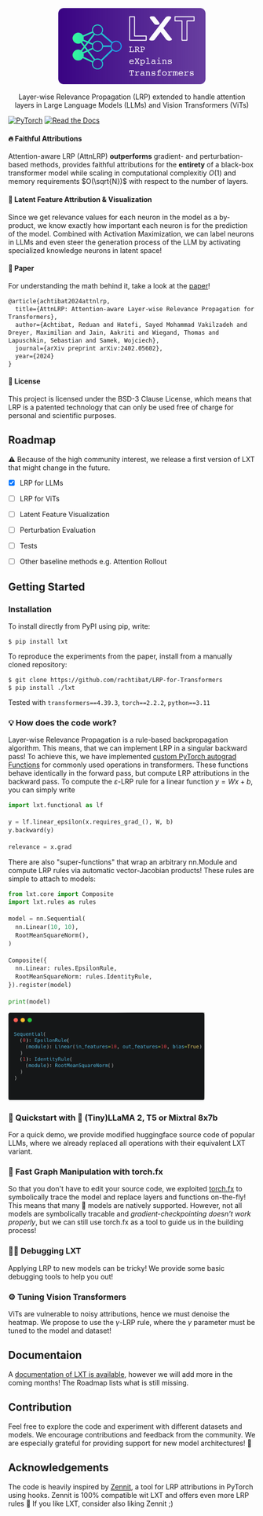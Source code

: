 <div align="center">
  <img src="docs/source/_static/lxt_logo.png" width="300"/>
  <p>Layer-wise Relevance Propagation (LRP) extended to handle attention layers in Large Language Models (LLMs) and Vision Transformers (ViTs)</p>
</div>

[![PyTorch](https://img.shields.io/badge/PyTorch-%23EE4C2C.svg?style=for-the-badge&logo=PyTorch&logoColor=white)](https://pytorch.org)
[![Read the Docs](https://img.shields.io/badge/-Docs-blue?style=for-the-badge&logo=Read-the-Docs&logoColor=white)](https://lxt.readthedocs.io)

#### 🔥 Faithful Attributions

Attention-aware LRP (AttnLRP) **outperforms** gradient- and perturbation-based methods, provides faithful attributions for the **entirety** of a black-box transformer model while scaling in computational complexitiy $O(1)$ and memory requirements $O(\sqrt{N})$ with respect to the number of layers.

#### 🔎 Latent Feature Attribution & Visualization
Since we get relevance values for each neuron in the model as a by-product, we know exactly how important each neuron is for the prediction of the model. Combined with Activation Maximization, we can label neurons in LLMs and even steer the generation process of the LLM by activating specialized knowledge neurons in latent space!

#### 📃 Paper
For understanding the math behind it, take a look at the [paper](https://arxiv.org/abs/2402.05602)!
```
@article{achtibat2024attnlrp,
  title={AttnLRP: Attention-aware Layer-wise Relevance Propagation for Transformers},
  author={Achtibat, Reduan and Hatefi, Sayed Mohammad Vakilzadeh and Dreyer, Maximilian and Jain, Aakriti and Wiegand, Thomas and Lapuschkin, Sebastian and Samek, Wojciech},
  journal={arXiv preprint arXiv:2402.05602},
  year={2024}
}
```

#### 📄 License
This project is licensed under the BSD-3 Clause License, which means that LRP is a patented technology that can only be used free of charge for personal and scientific purposes.

## Roadmap
⚠️ Because of the high community interest, we release a first version of LXT that might change in the future.

- [x] LRP for LLMs
- [ ] LRP for ViTs
- [ ] Latent Feature Visualization
- [ ] Perturbation Evaluation
- [ ] Tests
- [ ] Other baseline methods e.g. Attention Rollout


## Getting Started

### Installation

To install directly from PyPI using pip, write:

```shell
$ pip install lxt
```

To reproduce the experiments from the paper, install from a manually cloned repository: 

```shell
$ git clone https://github.com/rachtibat/LRP-for-Transformers
$ pip install ./lxt
```

Tested with ``transformers==4.39.3``, ``torch==2.2.2``, ``python==3.11``

### 💡 How does the code work?
Layer-wise Relevance Propagation is a rule-based backpropagation algorithm. This means, that we can implement LRP in a singular backward pass!
To achieve this, we have implemented [custom PyTorch autograd Functions](https://pytorch.org/tutorials/beginner/examples_autograd/two_layer_net_custom_function.html) for commonly used operations in transformers. These functions behave identically in the forward pass, but compute LRP attributions in the backward pass. To compute the $\varepsilon$-LRP rule for a linear function $y = W x + b$, you can simply write
```python
import lxt.functional as lf

y = lf.linear_epsilon(x.requires_grad_(), W, b)
y.backward(y)

relevance = x.grad
```

There are also "super-functions" that wrap an arbitrary nn.Module and compute LRP rules via automatic vector-Jacobian products! These rules are simple to attach to models:

```python
from lxt.core import Composite
import lxt.rules as rules

model = nn.Sequential(
  nn.Linear(10, 10),
  RootMeanSquareNorm(),
)

Composite({
  nn.Linear: rules.EpsilonRule,
  RootMeanSquareNorm: rules.IdentityRule,
}).register(model)

print(model)
```
<div align="left">
  <img src="docs/source/_static/terminal.png" width="400"/>
</div>


### 🚀 Quickstart with 🤗 (Tiny)LLaMA 2, T5 or Mixtral 8x7b
For a quick demo, we provide modified huggingface source code of popular LLMs, where we already replaced all operations with their equivalent LXT variant.


### 🤖 Fast Graph Manipulation with torch.fx 

So that you don't have to edit your source code, we exploited [torch.fx](https://pytorch.org/docs/stable/fx.html) to symbolically trace the model and replace layers and functions on-the-fly! This means that many 🤗 models are natively supported. However, not all models are symbolically tracable and *gradient-checkpointing doesn't work properly*, but we can still use torch.fx as a tool to guide us in the building process!

### 🕵️‍♂️ Debugging LXT
Applying LRP to new models can be tricky! We provide some basic debugging tools to help you out!

### ⚙️ Tuning Vision Transformers
ViTs are vulnerable to noisy attributions, hence we must denoise the heatmap.
We propose to use the $\gamma$-LRP rule, where the $\gamma$ parameter must be tuned to the model and dataset!

## Documentaion
A [documentation of LXT is available](https://lxt.readthedocs.io), however we will add more in the coming months!
The Roadmap lists what is still missing.

## Contribution
Feel free to explore the code and experiment with different datasets and models. We encourage contributions and feedback from the community. We are especially grateful for providing support for new model architectures! 🙏


## Acknowledgements
The code is heavily inspired by [Zennit](https://github.com/chr5tphr/zennit), a tool for LRP attributions in PyTorch using hooks. Zennit is 100% compatible wit LXT and offers even more LRP rules 🎉 If you like LXT, consider also liking Zennit ;)
